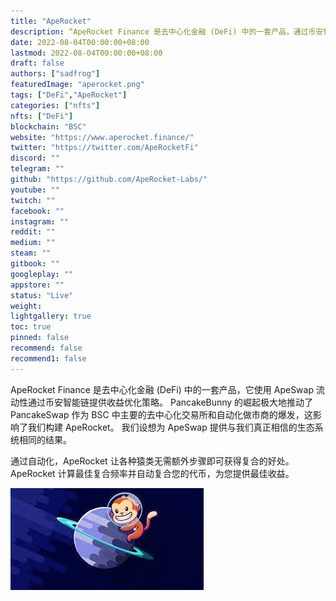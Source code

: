 ```yaml
---
title: "ApeRocket"
description: “ApeRocket Finance 是去中心化金融 (DeFi) 中的一套产品，通过币安智能链提供收益优化策略。”
date: 2022-08-04T00:00:00+08:00
lastmod: 2022-08-04T00:00:00+08:00
draft: false
authors: ["sadfrog"]
featuredImage: "aperocket.png"
tags: ["DeFi","ApeRocket"]
categories: ["nfts"]
nfts: ["DeFi"]
blockchain: "BSC"
website: "https://www.aperocket.finance/"
twitter: "https://twitter.com/ApeRocketFi"
discord: ""
telegram: ""
github: "https://github.com/ApeRocket-Labs/"
youtube: ""
twitch: ""
facebook: ""
instagram: ""
reddit: ""
medium: ""
steam: ""
gitbook: ""
googleplay: ""
appstore: ""
status: "Live"
weight: 
lightgallery: true
toc: true
pinned: false
recommend: false
recommend1: false
---
```

<p>ApeRocket Finance 是去中心化金融 (DeFi) 中的一套产品，它使用 ApeSwap 流动性通过币安智能链提供收益优化策略。 PancakeBunny 的崛起极大地推动了 PancakeSwap 作为 BSC 中主要的去中心化交易所和自动化做市商的爆发，这影响了我们构建 ApeRocket。 我们设想为 ApeSwap 提供与我们真正相信的生态系统相同的结果。</p>
<p>通过自动化，ApeRocket 让各种猿类无需额外步骤即可获得复合的好处。 ApeRocket 计算最佳复合频率并自动复合您的代币，为您提供最佳收益。</p>

![](sadfrog.jpg)